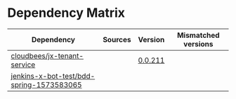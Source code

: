 # Dependency Matrix

Dependency | Sources | Version | Mismatched versions
---------- | ------- | ------- | -------------------
[cloudbees/jx-tenant-service](https://github.com/cloudbees/jx-tenant-service) |  | [0.0.211](https://github.com/cloudbees/jx-tenant-service/releases/tag/v0.0.211) | 
[jenkins-x-bot-test/bdd-spring-1573583065](https://github.com/jenkins-x-bot-test/bdd-spring-1573583065.git) |  | []() | 
